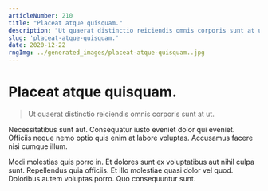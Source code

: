 ```yaml
---
articleNumber: 210
title: "Placeat atque quisquam."
description: "Ut quaerat distinctio reiciendis omnis corporis sunt at ut."
slug: 'placeat-atque-quisquam.'
date: 2020-12-22
rngImg: ../generated_images/placeat-atque-quisquam..jpg
---
```


# Placeat atque quisquam.

> Ut quaerat distinctio reiciendis omnis corporis sunt at ut.

Necessitatibus sunt aut. Consequatur iusto eveniet dolor qui eveniet. Officiis neque nemo optio quis enim at labore voluptas. Accusamus facere nisi cumque illum.
 Modi molestias quis porro in. Et dolores sunt ex voluptatibus aut nihil culpa sunt. Repellendus quia officiis. Et illo molestiae quasi dolor vel quod. Doloribus autem voluptas porro. Quo consequuntur sunt.
